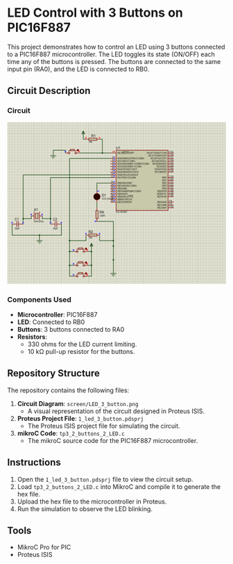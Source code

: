 # **LED Control with 3 Buttons on PIC16F887**

This project demonstrates how to control an LED using 3 buttons connected to a PIC16F887 microcontroller. The LED toggles its state (ON/OFF) each time any of the buttons is pressed. The buttons are connected to the same input pin (RA0), and the LED is connected to RB0.


## **Circuit Description**

### Circuit
![Circuit Diagram](screen/LED_3_button.png)  

### **Components Used**
- **Microcontroller**: PIC16F887
- **LED**: Connected to RB0
- **Buttons**: 3 buttons connected to RA0
- **Resistors**:
  - 330 ohms for the LED current limiting.
  - 10 kΩ pull-up resistor for the buttons.


## Repository Structure

The repository contains the following files:
1. **Circuit Diagram**: `screen/LED_3_button.png`  
   - A visual representation of the circuit designed in Proteus ISIS.
2. **Proteus Project File**: `1_led_3_button.pdsprj`  
   - The Proteus ISIS project file for simulating the circuit.
3. **mikroC Code**: `tp3_2_buttons_2_LED.c`  
   - The mikroC source code for the PIC16F887 microcontroller.


## Instructions
1. Open the `1_led_3_button.pdsprj` file to view the circuit setup.
2. Load `tp3_2_buttons_2_LED.c` into MikroC and compile it to generate the hex file.
3. Upload the hex file to the microcontroller in Proteus.
4. Run the simulation to observe the LED blinking.

## Tools
- MikroC Pro for PIC
- Proteus ISIS







